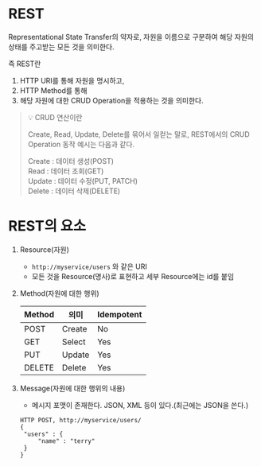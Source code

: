 # REST

Representational State Transfer의 약자로, 자원을 이름으로 구분하여 해당 자원의 상태를 주고받는 모든 것을 의미한다.

즉 REST란

1. HTTP URI를 통해 자원을 명시하고,
2. HTTP Method를 통해
3. 해당 자원에 대한 CRUD Operation을 적용하는 것을 의미한다.

> 💡 CRUD 연산이란
>
> Create, Read, Update, Delete를 묶어서 일컫는 말로, REST에서의 CRUD Operation 동작 예시는 다음과 같다.
>
> Create : 데이터 생성(POST) </br>
> Read : 데이터 조회(GET) </br>
> Update : 데이터 수정(PUT, PATCH) </br>
> Delete : 데이터 삭제(DELETE) </br>

# REST의 요소

1. Resource(자원)
   - `http://myservice/users` 와 같은 URI
   - 모든 것을 Resource(명사)로 표현하고 세부 Resource에는 id를 붙임
2. Method(자원에 대한 행위)

   | Method | 의미   | Idempotent |
   | ------ | ------ | ---------- |
   | POST   | Create | No         |
   | GET    | Select | Yes        |
   | PUT    | Update | Yes        |
   | DELETE | Delete | Yes        |

3. Message(자원에 대한 행위의 내용)

   - 메시지 포맷이 존재한다. JSON, XML 등이 있다.(최근에는 JSON을 쓴다.)

   ```
   HTTP POST, http://myservice/users/
   {
   	"users" : {
   		"name" : "terry"
   	}
   }
   ```
